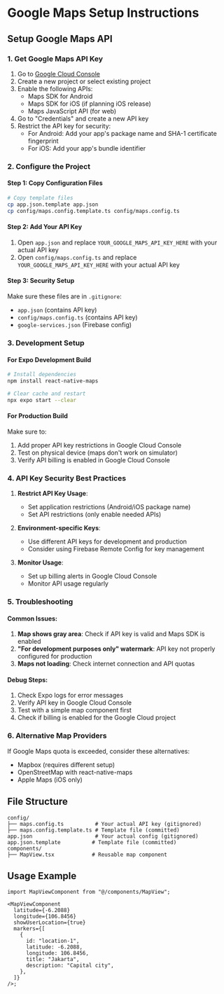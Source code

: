 # Google Maps Setup Instructions

## Setup Google Maps API

### 1. Get Google Maps API Key

1. Go to [Google Cloud Console](https://console.cloud.google.com/)
2. Create a new project or select existing project
3. Enable the following APIs:
   - Maps SDK for Android
   - Maps SDK for iOS (if planning iOS release)
   - Maps JavaScript API (for web)
4. Go to "Credentials" and create a new API key
5. Restrict the API key for security:
   - For Android: Add your app's package name and SHA-1 certificate fingerprint
   - For iOS: Add your app's bundle identifier

### 2. Configure the Project

#### Step 1: Copy Configuration Files

```bash
# Copy template files
cp app.json.template app.json
cp config/maps.config.template.ts config/maps.config.ts
```

#### Step 2: Add Your API Key

1. Open `app.json` and replace `YOUR_GOOGLE_MAPS_API_KEY_HERE` with your actual API key
2. Open `config/maps.config.ts` and replace `YOUR_GOOGLE_MAPS_API_KEY_HERE` with your actual API key

#### Step 3: Security Setup

Make sure these files are in `.gitignore`:

- `app.json` (contains API key)
- `config/maps.config.ts` (contains API key)
- `google-services.json` (Firebase config)

### 3. Development Setup

#### For Expo Development Build

```bash
# Install dependencies
npm install react-native-maps

# Clear cache and restart
npx expo start --clear
```

#### For Production Build

Make sure to:

1. Add proper API key restrictions in Google Cloud Console
2. Test on physical device (maps don't work on simulator)
3. Verify API billing is enabled in Google Cloud Console

### 4. API Key Security Best Practices

1. **Restrict API Key Usage**:

   - Set application restrictions (Android/iOS package name)
   - Set API restrictions (only enable needed APIs)

2. **Environment-specific Keys**:

   - Use different API keys for development and production
   - Consider using Firebase Remote Config for key management

3. **Monitor Usage**:
   - Set up billing alerts in Google Cloud Console
   - Monitor API usage regularly

### 5. Troubleshooting

#### Common Issues:

1. **Map shows gray area**: Check if API key is valid and Maps SDK is enabled
2. **"For development purposes only" watermark**: API key not properly configured for production
3. **Maps not loading**: Check internet connection and API quotas

#### Debug Steps:

1. Check Expo logs for error messages
2. Verify API key in Google Cloud Console
3. Test with a simple map component first
4. Check if billing is enabled for the Google Cloud project

### 6. Alternative Map Providers

If Google Maps quota is exceeded, consider these alternatives:

- Mapbox (requires different setup)
- OpenStreetMap with react-native-maps
- Apple Maps (iOS only)

## File Structure

```
config/
├── maps.config.ts          # Your actual API key (gitignored)
├── maps.config.template.ts # Template file (committed)
app.json                    # Your actual config (gitignored)
app.json.template          # Template file (committed)
components/
├── MapView.tsx            # Reusable map component
```

## Usage Example

```tsx
import MapViewComponent from "@/components/MapView";

<MapViewComponent
  latitude={-6.2088}
  longitude={106.8456}
  showUserLocation={true}
  markers={[
    {
      id: "location-1",
      latitude: -6.2088,
      longitude: 106.8456,
      title: "Jakarta",
      description: "Capital city",
    },
  ]}
/>;
```

